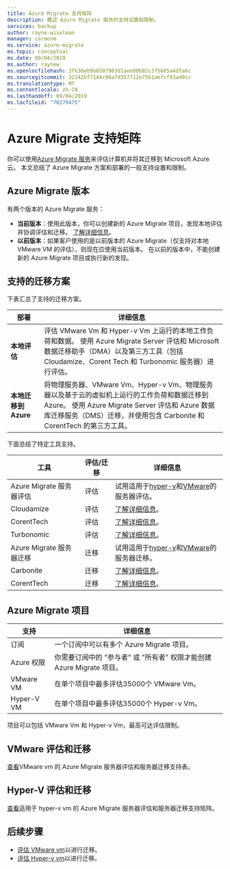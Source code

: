 ```yaml
---
title: Azure Migrate 支持矩阵
description: 概述 Azure Migrate 服务的支持设置和限制。
services: backup
author: rayne-wiselman
manager: carmonm
ms.service: azure-migrate
ms.topic: conceptual
ms.date: 09/04/2019
ms.author: raynew
ms.openlocfilehash: 3fb36eb9b8507903d1aee00b82c375685a4dfa6c
ms.sourcegitcommit: 32242bf7144c98a7d357712e75b1aefcf93a40cc
ms.translationtype: MT
ms.contentlocale: zh-CN
ms.lasthandoff: 09/04/2019
ms.locfileid: "70279475"
---
```

# <a name="azure-migrate-support-matrix"></a>Azure Migrate 支持矩阵

你可以使用[Azure Migrate 服务](migrate-overview.md)来评估计算机并将其迁移到 Microsoft Azure 云。 本文总结了 Azure Migrate 方案和部署的一般支持设置和限制。


## <a name="azure-migrate-versions"></a>Azure Migrate 版本

有两个版本的 Azure Migrate 服务：

- **当前版本**：使用此版本，你可以创建新的 Azure Migrate 项目，发现本地评估并协调评估和迁移。 [了解详细信息](whats-new.md#azure-migrate-new-version)。
- **以前版本**：如果客户使用的是以前版本的 Azure Migrate（仅支持对本地 VMware VM 的评估），则现在应使用当前版本。 在以前的版本中，不能创建新的 Azure Migrate 项目或执行新的发现。

## <a name="supported-migration-scenarios"></a>支持的迁移方案

下表汇总了支持的迁移方案。

**部署** | **详细信息** 
--- | --- 
**本地评估** | 评估 VMware Vm 和 Hyper-v Vm 上运行的本地工作负荷和数据。 使用 Azure Migrate Server 评估和 Microsoft 数据迁移助手（DMA）以及第三方工具（包括 Cloudamize、Corent Tech 和 Turbonomic 服务器）进行评估。
**本地迁移到 Azure** | 将物理服务器、VMware Vm、Hyper-v Vm、物理服务器以及基于云的虚拟机上运行的工作负荷和数据迁移到 Azure。 使用 Azure Migrate Server 评估和 Azure 数据库迁移服务（DMS）迁移，并使用包含 Carbonite 和 CorentTech 的第三方工具。

下面总结了特定工具支持。

**工具** | **评估/迁移** | **详细信息**
--- | --- | ---
Azure Migrate 服务器评估 | 评估 | 试用适用于[hyper-v](tutorial-prepare-hyper-v.md)和[VMware](tutorial-prepare-vmware.md)的服务器评估。
Cloudamize | 评估 | [了解详细信息](https://www.cloudamize.com/platform#tab-0)。
CorentTech | 评估 | [了解详细信息](https://www.corenttech.com/)。
Turbonomic | 评估 | [了解详细信息](https://turbonomic.com/solutions/technologies/azure-cloud/)。
Azure Migrate 服务器迁移 | 迁移 | 试用适用于[hyper-v](tutorial-migrate-hyper-v.md)和[VMware](tutorial-migrate-vmware.md)的服务器迁移。
Carbonite | 迁移 | [了解详细信息](https://www.carbonite.com/data-protection-resources/resource/Datasheet/carbonite-migrate-for-microsoft-azure)。
CorentTech | 迁移 | [了解详细信息](https://www.corenttech.com/)。


## <a name="azure-migrate-projects"></a>Azure Migrate 项目

**支持** | **详细信息**
--- | ---
订阅 | 一个订阅中可以有多个 Azure Migrate 项目。
Azure 权限 | 你需要订阅中的 "参与者" 或 "所有者" 权限才能创建 Azure Migrate 项目。
VMware VM  | 在单个项目中最多评估35000个 VMware Vm。
Hyper-V VM | 在单个项目中最多评估35000个 Hyper-v Vm。

项目可以包括 VMware Vm 和 Hyper-v Vm，最高可达评估限制。


## <a name="vmware-assessment-and-migration"></a>VMware 评估和迁移

[查看](migrate-support-matrix-vmware.md)VMware vm 的 Azure Migrate 服务器评估和服务器迁移支持表。

## <a name="hyper-v-assessment-and-migration"></a>Hyper-V 评估和迁移

[查看](migrate-support-matrix-hyper-v.md)适用于 hyper-v vm 的 Azure Migrate 服务器评估和服务器迁移支持矩阵。


## <a name="next-steps"></a>后续步骤

- [评估 VMware vm](tutorial-assess-vmware.md)以进行迁移。
- [评估 Hyper-v vm](tutorial-assess-hyper-v.md)以进行迁移。

